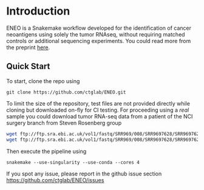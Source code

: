 # Introduction

ENEO is a Snakemake workflow developed for the identification of cancer neoantigens using solely the tumor RNAseq, without requiring matched controls or additional sequencing experiments. You could read more from the preprint [here](https://www.biorxiv.org/content/10.1101/2024.08.08.607127v1).


## Quick Start

To start, clone the repo using 

```
git clone https://github.com/ctglab/ENEO.git
```

To limit the size of the repository, test files are not provided directly while cloning but downloaded on-fly for CI testing. For proceeding using a *real* sample you could download tumor RNA-seq data from a patient of the NCI surgery branch from Steven Rosenberg group

``` bash
wget ftp://ftp.sra.ebi.ac.uk/vol1/fastq/SRR969/008/SRR9697628/SRR9697628_1.fastq.gz -O test_data/SRR9697628_1.fastq.gz && \
wget ftp://ftp.sra.ebi.ac.uk/vol1/fastq/SRR969/008/SRR9697628/SRR9697628_2.fastq.gz -O test_data/SRR9697628_2.fastq.gz
```

Then execute the pipeline using 

```
snakemake --use-singularity --use-conda --cores 4
```
If you spot any issue, please report in the github issue section https://github.com/ctglab/ENEO/issues
